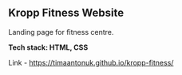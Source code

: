 ## Kropp Fitness Website 

Landing page for fitness centre.

**Tech stack: HTML, CSS**

Link - https://timaantonuk.github.io/kropp-fitness/ 
